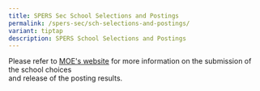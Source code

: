 ```yaml
---
title: SPERS Sec School Selections and Postings
permalink: /spers-sec/sch-selections-and-postings/
variant: tiptap
description: SPERS School Selections and Postings
---
```

<p>Please refer to <a href="https://www.moe.gov.sg/returning-singaporeans/secondary/spers" rel="noopener noreferrer nofollow" target="_blank"><u>MOE's website</u></a> for
more information on the submission of the school choices
<br>and release of the posting results.</p>